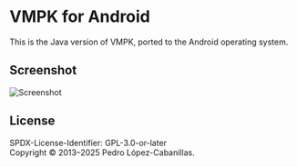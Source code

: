 # VMPK for Android

This is the Java version of VMPK, ported to the Android operating system.

## Screenshot

![Screenshot](vmpk-android.1.5.png)

## License

SPDX-License-Identifier: GPL-3.0-or-later  
Copyright © 2013–2025 Pedro López-Cabanillas.  

